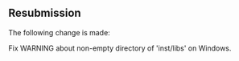 
## Resubmission

The following change is made:

Fix WARNING about non-empty directory of 'inst/libs' on Windows.
